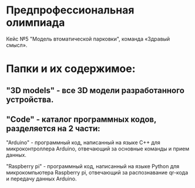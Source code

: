 # Предпрофессиональная олимпиада
Кейс №5 "Модель втоматической парковки", команда «Здравый смысл».

# Папки и их содержимое:
## "3D models" - все 3D модели разработанного устройства.
## "Code" - каталог программных кодов, разделяется на 2 части:
"Arduino" - программный код, написанный на языке C++ для микроконтроллера Arduino, отвечающий за основные команды и прием данных.

"Raspberry pi" - программный код, написанный на языке Python для микрокомпьютера Raspberry pi, отвечающий за распознавание qr-кода и передачу данных Arduino.
